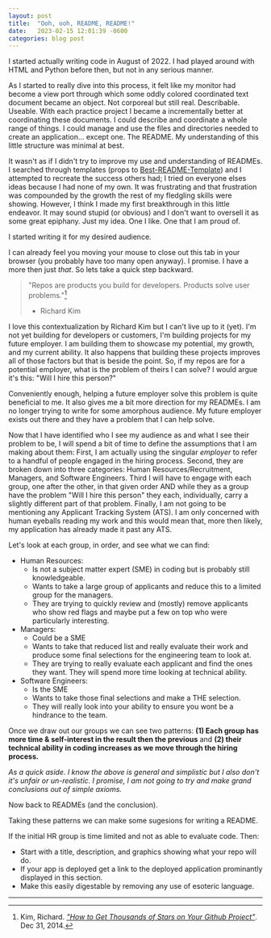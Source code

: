 ```yaml
---
layout: post
title:  "Ooh, ooh, README, README!"
date:   2023-02-15 12:01:39 -0600
categories: blog post
---
```


I started actually writing code in August of 2022. I had played around with HTML and Python before then, but not in any serious manner.

As I started to really dive into this process, it felt like my monitor had become a view port through which some oddly colored coordinated text document became an object. Not corporeal but still real. Describable. Useable. With each practice project I became a incrementally better at coordinating these documents. I could describe and coordinate a whole range of things. I could manage and use the files and directories needed to create an application... except one. The README. My understanding of this little structure was minimal at best.

It wasn't as if I didn't try to improve my use and understanding of READMEs. I searched through templates (props to [Best-README-Template](https://github.com/othneildrew/Best-README-Template)) and I attempted to recreate the success others had; I tried on everyone elses ideas because I had none of my own. It was frustrating and that frustration was compounded by the growth the rest of my fledgling skills were showing. However, I think I made my first breakthrough in this little endeavor. It may sound stupid (or obvious) and I don't want to oversell it as some great epiphany. Just my idea. One I like. One that I am proud of.

I started writing it for my desired audience.

I can already feel you moving your mouse to close out this tab in your browser (you probably have too many open anyway). I promise. I have a more then just *that*. So lets take a quick step backward.

> "Repos are products you build for developers. Products solve user problems."[^1]
> - Richard Kim

I love this contextualization by Richard Kim but I can't live up to it (yet). I'm not yet building for developers or customers, I'm building projects for my future employer. I am building them to showcase my potential, my growth, and my current ability. It also happens that building these projects improves all of those factors but that is beside the point. So, if my repos are for a potential employer, what is the problem of theirs I can solve? I would argue it's this: "Will I hire this person?"

Conveniently enough, helping a future employer solve this problem is quite beneficial to me. It also gives me a bit more direction for my READMEs. I am no longer trying to write for some amorphous audience. My future employer exists out there and they have a problem that I can help solve.

Now that I have identified who I see my audience as and what I see their problem to be, I will spend a bit of time to define the assumptions that I am making about them: First, I am actually using the singular *employer* to refer to a handful of people engaged in the hiring process. Second, they are broken down into three categories: Human Resources/Recruitment, Managers, and Software Engineers. Third I will have to engage with each group, one after the other, in that given order AND while they as a group have the problem "Will I hire this person" they each, individually, carry a slightly different part of that problem. Finally, I am not going to be mentioning any Applicant Tracking System (ATS). I am only concerned with human eyeballs reading my work and this would mean that, more then likely, my application has already made it past any ATS.

Let's look at each group, in order, and see what we can find:

- Human Resources:
    - Is not a subject matter expert (SME) in coding but is probably still knowledgeable.
    - Wants to take a large group of applicants and reduce this to a limited group for the managers.
    - They are trying to quickly review and (mostly) remove applicants who show red flags and maybe put a few on top who were particularly interesting.
- Managers:
    - Could be a SME
    - Wants to take that reduced list and really evaluate their work and produce some final selections for the engineering team to look at.
    - They are trying to really evaluate each applicant and find the ones they want. They will spend more time looking at technical ability.
- Software Engineers:
    - Is the SME
    - Wants to take those final selections and make a THE selection.
    - They will really look into your ability to ensure you wont be a hindrance to the team.

Once we draw out our groups we can see two patterns: **(1) Each group has more time & self-interest in the result then the previous** and **(2) their technical ability in coding increases as we move through the hiring process.**

*As a quick aside. I know the above is general and simplistic but I also don't it's unfair or un-realistic. I promise, I am not going to try and make grand conclusions out of simple axioms.*

Now back to READMEs (and the conclusion).

Taking these patterns we can make some sugesions for writing a README.

If the initial HR group is time limited and not as able to evaluate code. Then:
- Start with a title, description, and graphics showing what your repo will do.
- If your app is deployed get a link to the deployed application prominantly displayed in this section.
- Make this easily digestable by removing any use of esoteric language.



---

[^1]: Kim, Richard. [*"How to Get Thousands of Stars on Your Github Project"*](https://blog.cwrichardkim.com/how-to-get-hundreds-of-stars-on-your-github-project-345b065e20a2). Dec 31, 2014.
